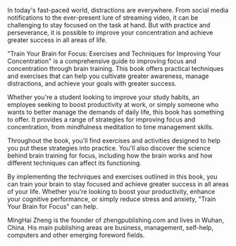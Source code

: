 
In today's fast-paced world, distractions are everywhere. From social media notifications to the ever-present lure of streaming video, it can be challenging to stay focused on the task at hand. But with practice and perseverance, it is possible to improve your concentration and achieve greater success in all areas of life.

"Train Your Brain for Focus: Exercises and Techniques for Improving Your Concentration" is a comprehensive guide to improving focus and concentration through brain training. This book offers practical techniques and exercises that can help you cultivate greater awareness, manage distractions, and achieve your goals with greater success.

Whether you're a student looking to improve your study habits, an employee seeking to boost productivity at work, or simply someone who wants to better manage the demands of daily life, this book has something to offer. It provides a range of strategies for improving focus and concentration, from mindfulness meditation to time management skills.

Throughout the book, you'll find exercises and activities designed to help you put these strategies into practice. You'll also discover the science behind brain training for focus, including how the brain works and how different techniques can affect its functioning.

By implementing the techniques and exercises outlined in this book, you can train your brain to stay focused and achieve greater success in all areas of your life. Whether you're looking to boost your productivity, enhance your cognitive performance, or simply reduce stress and anxiety, "Train Your Brain for Focus" can help.

MingHai Zheng is the founder of zhengpublishing.com and lives in Wuhan, China. His main publishing areas are business, management, self-help, computers and other emerging foreword fields.
